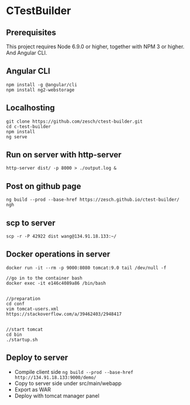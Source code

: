 # CTestBuilder

## Prerequisites
This project requires Node 6.9.0 or higher, together with NPM 3 or higher. And Angular CLI.

## Angular CLI
```
npm install -g @angular/cli
npm install ng2-webstorage
```

## Localhosting
```
git clone https://github.com/zesch/ctest-builder.git
cd c-test-builder
npm install
ng serve
```

## Run on server with http-server
```http-server dist/ -p 8000 > ./output.log &```

## Post on github page
```
ng build --prod --base-href https://zesch.github.io/ctest-builder/
ngh
```

## scp to server
```scp -r -P 42922 dist wang@134.91.18.133:~/```


## Docker operations in server
```//create container
docker run -it --rm -p 9000:8080 tomcat:9.0 tail /dev/null -f

//go in to the container bash
docker exec -it e146c4089a86 /bin/bash


//preparation
cd conf
vim tomcat-users.xml
https://stackoverflow.com/a/39462403/2948417


//start tomcat
cd bin
./startup.sh
```

## Deploy to server
* Compile client side ```ng build --prod --base-href http://134.91.18.133:9000/demo/```
* Copy to server side under src/main/webapp
* Export as WAR
* Deploy with tomcat manager panel